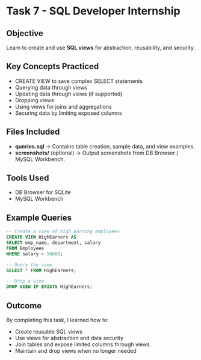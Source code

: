 # Task 7 - SQL Developer Internship

## Objective
Learn to create and use **SQL views** for abstraction, reusability, and security.

## Key Concepts Practiced
- CREATE VIEW to save complex SELECT statements
- Querying data through views
- Updating data through views (if supported)
- Dropping views
- Using views for joins and aggregations
- Securing data by limiting exposed columns

## Files Included
- **queries.sql** → Contains table creation, sample data, and view examples.
- **screenshots/** (optional) → Output screenshots from DB Browser / MySQL Workbench.

## Tools Used
- DB Browser for SQLite  
- MySQL Workbench  

## Example Queries
```sql
-- Create a view of high earning employees
CREATE VIEW HighEarners AS
SELECT emp_name, department, salary
FROM Employees
WHERE salary > 50000;

-- Query the view
SELECT * FROM HighEarners;

-- Drop a view
DROP VIEW IF EXISTS HighEarners;
```

## Outcome
By completing this task, I learned how to:
- Create reusable SQL views
- Use views for abstraction and data security
- Join tables and expose limited columns through views
- Maintain and drop views when no longer needed
